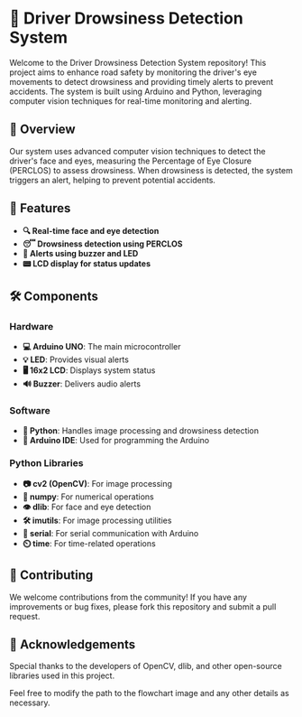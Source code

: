 # 🚗 Driver Drowsiness Detection System

Welcome to the Driver Drowsiness Detection System repository! This project aims to enhance road safety by monitoring the driver's eye movements to detect drowsiness and providing timely alerts to prevent accidents. The system is built using Arduino and Python, leveraging computer vision techniques for real-time monitoring and alerting.

## 📝 Overview

Our system uses advanced computer vision techniques to detect the driver's face and eyes, measuring the Percentage of Eye Closure (PERCLOS) to assess drowsiness. When drowsiness is detected, the system triggers an alert, helping to prevent potential accidents.

## 🌟 Features

- **🔍 Real-time face and eye detection**
- **😴 Drowsiness detection using PERCLOS**
- **🔔 Alerts using buzzer and LED**
- **📟 LCD display for status updates**

## 🛠️ Components

### Hardware

- **💻 Arduino UNO**: The main microcontroller
- **💡 LED**: Provides visual alerts
- **🖥️ 16x2 LCD**: Displays system status
- **🔊 Buzzer**: Delivers audio alerts

### Software

- **🐍 Python**: Handles image processing and drowsiness detection
- **🔧 Arduino IDE**: Used for programming the Arduino

### Python Libraries

- **📷 cv2 (OpenCV)**: For image processing
- **🔢 numpy**: For numerical operations
- **👁️ dlib**: For face and eye detection
- **🛠️ imutils**: For image processing utilities
- **🔌 serial**: For serial communication with Arduino
- **⏲️ time**: For time-related operations

## 🤝 Contributing

We welcome contributions from the community! If you have any improvements or bug fixes, please fork this repository and submit a pull request.


## 🙏 Acknowledgements

Special thanks to the developers of OpenCV, dlib, and other open-source libraries used in this project.

Feel free to modify the path to the flowchart image and any other details as necessary.
